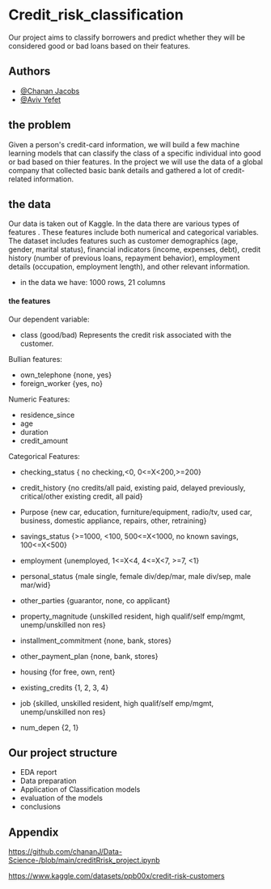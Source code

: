 # Credit_risk_classification

Our project aims to classify borrowers and predict whether they will be considered good or bad loans based on their features.


## Authors

- [@Chanan Jacobs](https://github.com/chananJ)
- [@Aviv Yefet](https://github.com/avivyefet)



## the problem
Given a person's credit-card information, we will build a few machine learning models that can classify the class of a specific individual into good or bad based on thier features.
In the project we will use the data of a global company that collected basic bank details and gathered a lot of credit-related information.


## the data
Our data is taken out of Kaggle. In the data there are various types of features . These features include both numerical and categorical variables. The dataset includes features such as customer demographics (age, gender, marital status), financial indicators (income, expenses, debt), credit history (number of previous loans, repayment behavior), employment details (occupation, employment length), and other relevant information.
- in the data we have: 1000 rows, 21 columns

#### the features
Our dependent variable:
- class (good/bad) Represents the credit risk associated with the customer.

Bullian features:
- own_telephone {none, yes}
- foreign_worker {yes, no}

Numeric Features:
- residence_since
- age
- duration
- credit_amount 

 Categorical Features:
- checking_status { no checking,<0, 0<=X<200,>=200}
- credit_history {no credits/all paid, existing paid, delayed previously, critical/other existing credit, all paid}
- Purpose {new car, education, furniture/equipment, radio/tv, used car, business, domestic appliance, repairs, other, retraining}
- savings_status {>=1000, <100, 500<=X<1000, no known savings, 100<=X<500}
- employment {unemployed, 1<=X<4, 4<=X<7, >=7, <1}
- personal_status {male single, female div/dep/mar, male div/sep, male mar/wid}
- other_parties {guarantor, none, co applicant}
- property_magnitude {unskilled resident, high qualif/self emp/mgmt, unemp/unskilled non res}
- installment_commitment {none, bank, stores}

- other_payment_plan  {none, bank, stores}
- housing {for free, own, rent}
- existing_credits {1, 2, 3, 4}
- job {skilled, unskilled resident, high qualif/self emp/mgmt, unemp/unskilled non res}
- num_depen {2, 1}



## Our project structure
- EDA report
- Data preparation 
- Application of Classification models
- evaluation of the models
- conclusions


## Appendix

 https://github.com/chananJ/Data-Science-/blob/main/creditRrisk_project.ipynb

 https://www.kaggle.com/datasets/ppb00x/credit-risk-customers


